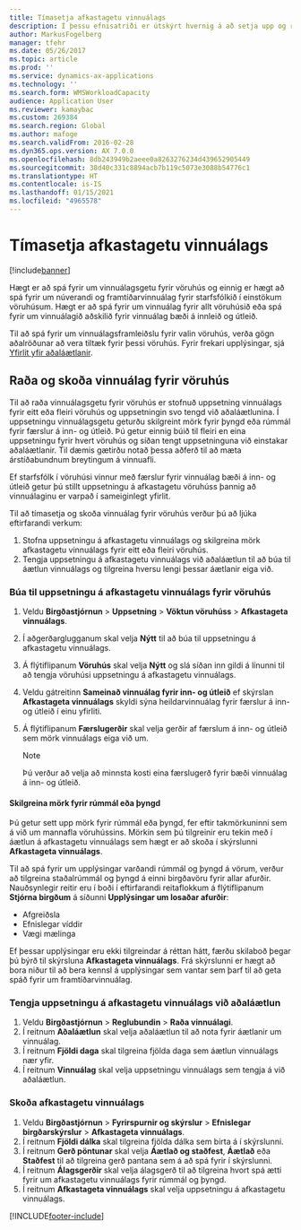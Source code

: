 ```yaml
---
title: Tímasetja afkastagetu vinnuálags
description: Í þessu efnisatriði er útskýrt hvernig á að setja upp og raða vinnuálagsgetu starfsfólks í vöruhúsi eða fyrir heilt vöruhús.
author: MarkusFogelberg
manager: tfehr
ms.date: 05/26/2017
ms.topic: article
ms.prod: ''
ms.service: dynamics-ax-applications
ms.technology: ''
ms.search.form: WMSWorkloadCapacity
audience: Application User
ms.reviewer: kamaybac
ms.custom: 269384
ms.search.region: Global
ms.author: mafoge
ms.search.validFrom: 2016-02-28
ms.dyn365.ops.version: AX 7.0.0
ms.openlocfilehash: 8db243949b2aeee0a8263276234d439652905449
ms.sourcegitcommit: 38d40c331c8894acb7b119c5073e3088b54776c1
ms.translationtype: HT
ms.contentlocale: is-IS
ms.lasthandoff: 01/15/2021
ms.locfileid: "4965578"
---
```

# <a name="schedule-workload-capacity"></a>Tímasetja afkastagetu vinnuálags

[!include[banner](../includes/banner.md)]

Hægt er að spá fyrir um vinnuálagsgetu fyrir vöruhús og einnig er hægt að spá fyrir um núverandi og framtíðarvinnuálag fyrir starfsfólkið í einstökum vöruhúsum. Hægt er að spá fyrir um vinnuálag fyrir allt vöruhúsið eða spá fyrir um vinnuálagið aðskilið fyrir vinnuálag bæði á innleið og útleið.

Til að spá fyrir um vinnuálagsframleiðslu fyrir valin vöruhús, verða gögn aðalröðunar að vera tiltæk fyrir þessi vöruhús. Fyrir frekari upplýsingar, sjá [Yfirlit yfir aðaláætlanir](../master-planning/master-plans.md).

## <a name="schedule-and-view-workloads-for-a-warehouse"></a>Raða og skoða vinnuálag fyrir vöruhús

Til að raða vinnuálagsgetu fyrir vöruhús er stofnuð uppsetning vinnuálags fyrir eitt eða fleiri vöruhús og uppsetningin svo tengd við aðaláætlunina. Í uppsetningu vinnuálagsgetu geturðu skilgreint mörk fyrir þyngd eða rúmmál fyrir færslur á inn- og útleið. Þú getur einnig búið til fleiri en eina uppsetningu fyrir hvert vöruhús og síðan tengt uppsetninguna við einstakar aðaláætlanir. Til dæmis gætirðu notað þessa aðferð til að mæta árstíðabundnum breytingum á vinnuafli.

Ef starfsfólk í vöruhúsi vinnur með færslur fyrir vinnuálag bæði á inn- og útleið getur þú stillt uppsetningu á afkastagetu vöruhúss þannig að vinnuálaginu er varpað í sameiginlegt yfirlit.

Til að tímasetja og skoða vinnuálag fyrir vöruhús verður þú að ljúka eftirfarandi verkum:

1. Stofna uppsetningu á afkastagetu vinnuálags og skilgreina mörk afkastagetu vinnuálags fyrir eitt eða fleiri vöruhús.
2. Tengja uppsetningu á afkastagetu vinnuálags við aðaláætlun til að búa til áætlun vinnuálags og tilgreina hversu lengi þessar áætlanir eiga við.

### <a name="create-a-workload-capacity-setup-for-a-warehouse"></a>Búa til uppsetningu á afkastagetu vinnuálags fyrir vöruhús

1. Veldu **Birgðastjórnun** \> **Uppsetning** \> **Vöktun vöruhúss** \> **Afkastageta vinnuálags**.
2. Í aðgerðarglugganum skal velja **Nýtt** til að búa til uppsetningu á afkastagetu vinnuálags.
3. Á flýtiflipanum **Vöruhús** skal velja **Nýtt** og slá síðan inn gildi á línunni til að tengja vöruhúsi uppsetningu á afkastagetu vinnuálags.
4. Veldu gátreitinn **Sameinað vinnuálag fyrir inn- og útleið** ef skýrslan **Afkastageta vinnuálags** skyldi sýna heildarvinnuálag fyrir færslur á inn- og útleið í einu yfirliti.
5. Á flýtiflipanum **Færslugerðir** skal velja gerðir af færslum á inn- og útleið sem mörk vinnuálags eiga við um.

    > [!NOTE]
    > Þú verður að velja að minnsta kosti eina færslugerð fyrir bæði vinnuálag á inn- og útleið.

#### <a name="define-limits-for-volume-or-weight"></a>Skilgreina mörk fyrir rúmmál eða þyngd

Þú getur sett upp mörk fyrir rúmmál eða þyngd, fer eftir takmörkuninni sem á við um mannafla vöruhússins. Mörkin sem þú tilgreinir eru tekin með í áætlun á afkastagetu vinnuálags sem hægt er að skoða í skýrslunni **Afkastageta vinnuálags**.

Til að spá fyrir um upplýsingar varðandi rúmmál og þyngd á vörum, verður að tilgreina staðalrúmmál og þyngd á einni birgðavöru fyrir allar afurðir. Nauðsynlegir reitir eru í boði í eftirfarandi reitaflokkum á flýtiflipanum **Stjórna birgðum** á síðunni **Upplýsingar um losaðar afurðir**:

- Afgreiðsla
- Efnislegar víddir
- Vægi mælinga

Ef þessar upplýsingar eru ekki tilgreindar á réttan hátt, færðu skilaboð þegar þú býrð til skýrsluna **Afkastageta vinnuálags**. Frá skýrslunni er hægt að bora niður til að bera kennsl á upplýsingar sem vantar sem þarf til að geta spáð fyrir um framtíðarvinnuálag.

### <a name="associate-a-workload-capacity-setup-with-a-master-plan"></a>Tengja uppsetningu á afkastagetu vinnuálags við aðaláætlun

1. Veldu **Birgðastjórnun** \> **Reglubundin** \> **Raða vinnuálagi**.
2. Í reitnum **Aðaláætlun** skal velja aðaláætlun til að nota fyrir áætlanir um vinnuálag.
3. Í reitnum **Fjöldi daga** skal tilgreina fjölda daga sem áætlun vinnuálags nær yfir.
4. Í reitnum **Vinnuálag** skal velja uppsetningu vinnuálags sem tengja á við aðaláætlun.

### <a name="view-workload-capacity"></a>Skoða afkastagetu vinnuálags

1. Veldu **Birgðastjórnun** \> **Fyrirspurnir og skýrslur** \> **Efnislegar birgðarskýrslur** \> **Afkastageta vinnuálags**.
2. Í reitnum **Fjöldi dálka** skal tilgreina fjölda dálka sem birta á í skýrslunni.
3. Í reitnum **Gerð pöntunar** skal velja **Áætlað og staðfest**, **Áætlað** eða **Staðfest** til að tilgreina gerð pantana sem á að spá fyrir í skýrslunni.
4. Í reitnum **Álagsgerðir** skal velja álagsgerð til að tilgreina hvort spá ætti fyrir um afkastagetu vinnuálags fyrir rúmmál og þyngd.
5. Í reitnum **Afkastageta vinnuálags** skal velja uppsetningu á afkastagetu vinnuálags.


[!INCLUDE[footer-include](../../includes/footer-banner.md)]